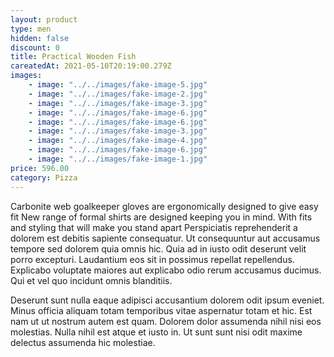 ```yaml
---
layout: product
type: men
hidden: false
discount: 0
title: Practical Wooden Fish
careatedAt: 2021-05-10T20:19:00.279Z
images:
    - image: "../../images/fake-image-5.jpg"
    - image: "../../images/fake-image-2.jpg"
    - image: "../../images/fake-image-3.jpg"
    - image: "../../images/fake-image-6.jpg"
    - image: "../../images/fake-image-6.jpg"
    - image: "../../images/fake-image-3.jpg"
    - image: "../../images/fake-image-4.jpg"
    - image: "../../images/fake-image-6.jpg"
    - image: "../../images/fake-image-1.jpg"
price: 596.00
category: Pizza
---
```

Carbonite web goalkeeper gloves are ergonomically designed to give easy fit
New range of formal shirts are designed keeping you in mind. With fits and styling that will make you stand apart
Perspiciatis reprehenderit a dolorem est debitis sapiente consequatur. Ut consequuntur aut accusamus tempore sed dolorem quia omnis hic. Quia ad in iusto odit deserunt velit porro excepturi. Laudantium eos sit in possimus repellat repellendus. Explicabo voluptate maiores aut explicabo odio rerum accusamus ducimus. Qui et vel quo incidunt omnis blanditiis.
 Deserunt sunt nulla eaque adipisci accusantium dolorem odit ipsum eveniet. Minus officia aliquam totam temporibus vitae aspernatur totam et hic. Est nam ut ut nostrum autem est quam. Dolorem dolor assumenda nihil nisi eos molestias. Nulla nihil est atque et iusto in. Ut sunt sunt nisi odit maxime delectus assumenda hic molestiae.
